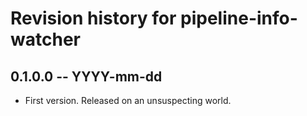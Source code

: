 # Revision history for pipeline-info-watcher

## 0.1.0.0 -- YYYY-mm-dd

* First version. Released on an unsuspecting world.
